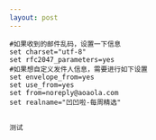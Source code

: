 ```yaml
---
layout: post
---
```


    #如果收到的邮件乱码，设置一下信息
    set charset="utf-8"
    set rfc2047_parameters=yes
    #如果想自定义发件人信息，需要进行如下设置
    set envelope_from=yes
    set use_from=yes
    set from=noreply@aoaola.com
    set realname="凹凹啦-每周精选"


    测试
